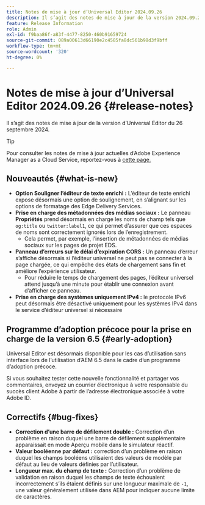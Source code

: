 ```yaml
---
title: Notes de mise à jour d’Universal Editor 2024.09.26
description: Il s’agit des notes de mise à jour de la version 2024.09.26 d’Universal Editor.
feature: Release Information
role: Admin
exl-id: f9baa86f-a83f-4477-8250-460b91659724
source-git-commit: 089a00613d66190e2c4585fa8dc561b98d3f9bff
workflow-type: tm+mt
source-wordcount: '320'
ht-degree: 0%

---
```


# Notes de mise à jour d’Universal Editor 2024.09.26 {#release-notes}

Il s’agit des notes de mise à jour de la version d’Universal Editor du 26 septembre 2024.

>[!TIP]
>
>Pour consulter les notes de mise à jour actuelles d’Adobe Experience Manager as a Cloud Service, reportez-vous à [cette page.](/help/release-notes/release-notes-cloud/release-notes-current.md)

## Nouveautés {#what-is-new}

* **Option Souligner l’éditeur de texte enrichi :** L’éditeur de texte enrichi expose désormais une option de soulignement, en s’alignant sur les options de formatage des Edge Delivery Services.
* **Prise en charge des métadonnées des médias sociaux :** Le panneau **Propriétés** prend désormais en charge les noms de champ tels que `og:title` ou `twitter:label1`, ce qui permet d’assurer que ces espaces de noms sont correctement ignorés lors de l’enregistrement.
   * Cela permet, par exemple, l’insertion de métadonnées de médias sociaux sur les pages de projet EDS.
* **Panneau d’erreurs sur le délai d’expiration CORS :** Un panneau d’erreur s’affiche désormais si l’éditeur universel ne peut pas se connecter à la page chargée, ce qui empêche des états de chargement sans fin et améliore l’expérience utilisateur.
   * Pour réduire le temps de chargement des pages, l’éditeur universel attend jusqu’à une minute pour établir une connexion avant d’afficher ce panneau.
* **Prise en charge des systèmes uniquement IPv4 :** le protocole IPv6 peut désormais être désactivé uniquement pour les systèmes IPv4 dans le service d’éditeur universel si nécessaire

## Programme d’adoption précoce pour la prise en charge de la version 6.5 {#early-adoption}

Universal Editor est désormais disponible pour les cas d’utilisation sans interface lors de l’utilisation d’AEM 6.5 dans le cadre d’un programme d’adoption précoce.

Si vous souhaitez tester cette nouvelle fonctionnalité et partager vos commentaires, envoyez un courrier électronique à votre responsable du succès client Adobe à partir de l’adresse électronique associée à votre Adobe ID.

## Correctifs {#bug-fixes}

* **Correction d’une barre de défilement double :** Correction d’un problème en raison duquel une barre de défilement supplémentaire apparaissait en mode Aperçu mobile dans le simulateur réactif.
* **Valeur booléenne par défaut :** correction d’un problème en raison duquel les champs booléens utilisaient des valeurs de modèle par défaut au lieu de valeurs définies par l’utilisateur.
* **Longueur max. du champ de texte :** Correction d’un problème de validation en raison duquel les champs de texte échouaient incorrectement s’ils étaient définis sur une longueur maximale de `-1`, une valeur généralement utilisée dans AEM pour indiquer aucune limite de caractères.
